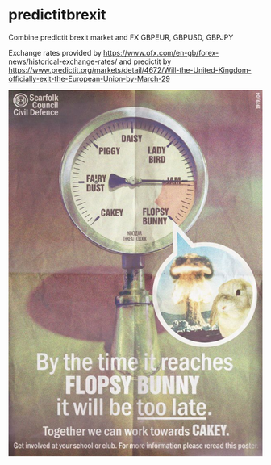 # predictitbrexit
Combine predictit brexit market and FX GBPEUR, GBPUSD, GBPJPY

Exchange rates provided by https://www.ofx.com/en-gb/forex-news/historical-exchange-rates/ and predictit by https://www.predictit.org/markets/detail/4672/Will-the-United-Kingdom-officially-exit-the-European-Union-by-March-29

![AN attempt to create flopsy bunny brexit indicatort](flopsybunny.jpg "Flopsy Bunny")

